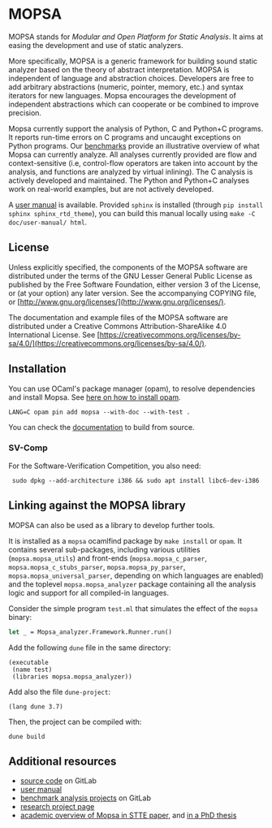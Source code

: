# MOPSA

MOPSA stands for *Modular and Open Platform for Static Analysis*. It aims at easing the development and use of static analyzers.

More specifically, MOPSA is a generic framework for building sound static analyzer based on the theory of abstract interpretation.
MOPSA is independent of language and abstraction choices. 
Developers are free to add arbitrary abstractions (numeric, pointer, memory, etc.) and syntax iterators for new languages. 
Mopsa encourages the development of independent abstractions which can cooperate or be combined to improve precision. 

Mopsa currently support the analysis of Python, C and Python+C programs. 
It reports run-time errors on C programs and uncaught exceptions on Python programs.
Our [benchmarks](https://gitlab.com/mopsa/benchmarks/) provide an illustrative overview of what Mopsa can currently analyze. 
All analyses currently provided are flow and context-sensitive (i.e, control-flow operators are taken into account by the analysis, and functions are analyzed by virtual inlining).
The C analysis is actively developed and maintained. 
The Python and Python+C analyses work on real-world examples, but are not actively developed.

A [user manual](https://mopsa.gitlab.io/mopsa-analyzer/user-manual/) is available.
Provided `sphinx` is installed (through `pip install sphinx sphinx_rtd_theme`), you can build this manual locally using `make -C doc/user-manual/ html`.

## License

Unless explicitly specified, the components of the MOPSA software are distributed under the terms of the GNU Lesser General Public License as published by the Free Software Foundation, either version 3 of the License, or (at your option) any later version.
See the accompanying COPYING file, or [http://www.gnu.org/licenses/](http://www.gnu.org/licenses/).

The documentation and example files of the MOPSA software are distributed under a Creative Commons Attribution-ShareAlike 4.0 International License. See [https://creativecommons.org/licenses/by-sa/4.0/](https://creativecommons.org/licenses/by-sa/4.0/).


## Installation 

You can use OCaml's package manager (opam), to resolve dependencies and install Mopsa. 
See [here on how to install opam](https://opam.ocaml.org/doc/Install.html#Using-your-distribution-39-s-package-system).

```shell
LANG=C opam pin add mopsa --with-doc --with-test .
```

You can check the [documentation](https://mopsa.gitlab.io/mopsa-analyzer/user-manual/quick-start/installation.html) to build from source.

### SV-Comp 

For the Software-Verification Competition, you also need:
```shell
 sudo dpkg --add-architecture i386 && sudo apt install libc6-dev-i386
```


## Linking against the MOPSA library

MOPSA can also be used as a library to develop further tools.

It is installed as a `mopsa` ocamlfind package by `make install` or `opam`.
It contains several sub-packages, including various utilities (`mopsa.mopsa_utils`) and front-ends (`mopsa.mopsa_c_parser`, `mopsa.mopsa_c_stubs_parser`, `mopsa.mopsa_py_parser`, `mopsa.mopsa_universal_parser`, depending on which languages are enabled) and the toplevel `mopsa.mopsa_analyzer` package containing all the analysis logic and support for all compiled-in languages.

Consider the simple program `test.ml` that simulates the effect of the `mopsa` binary:
```ocaml
let _ = Mopsa_analyzer.Framework.Runner.run()
```
Add the following `dune` file in the same directory:
```dune
(executable
 (name test)
 (libraries mopsa.mopsa_analyzer))
```
Add also the file `dune-project`:
```dune
(lang dune 3.7)
```
Then, the project can be compiled with:
```shell
dune build
```

## Additional resources

* [source code](https://gitlab.com/mopsa/mopsa-analyzer) on GitLab
* [user manual](https://mopsa.gitlab.io/mopsa-analyzer/user-manual/)
* [benchmark analysis projects](https://gitlab.com/mopsa/benchmarks) on GitLab
* [research project page](https://mopsa.lip6.fr/)
* [academic overview of Mopsa in STTE paper](https://hal.sorbonne-universite.fr/hal-02890500v1/document), and [in a PhD thesis](https://rmonat.fr/data/pubs/2021/thesis_monat.pdf#page=61)
